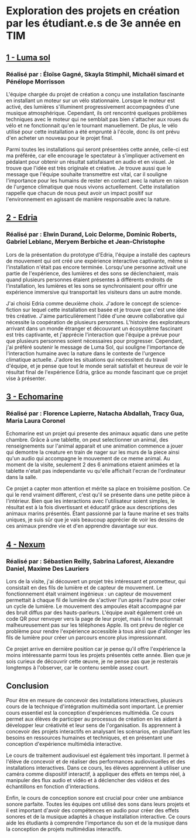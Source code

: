 <h1>Exploration des projets en création par les étudiant.e.s de 3e année en TIM</h1>

<h2><a href="https://tim-montmorency.com/2023/projets/LumaSol/docs/web/index.html">1 - Luma sol</a></h2>
<h3>Réalisé par : Éloïse Gagné, Skayla Stimphil, Michaël simard et Pénélope Morrisson</h3>

L'équipe chargée du projet de création a conçu une installation fascinante en installant un moteur sur un vélo stationnaire. Lorsque le moteur est activé, des lumières s'illuminent progressivement accompagnées d'une musique atmosphérique. Cependant, ils ont rencontré quelques problèmes techniques avec le moteur qui ne semblait pas bien s'attacher aux roues du vélo et ne fonctionnait qu'en le tournant manuellement. De plus, le vélo utilisé pour cette installation a été emprunté à l'école, donc ils ont prévu d'en acheter un nouveau pour le projet final.

Parmi toutes les installations qui seront présentées cette année, celle-ci est ma préférée, car elle encourage le spectateur à s'impliquer activement en pédalant pour obtenir un résultat satisfaisant en audio et en visuel. Je trouve que l'idée est très originale et créative. Je trouve aussi que le message que l'équipe souhaite transmettre est vital, car il souligne l'importance pour les humains de rester en contact avec la nature en raison de l'urgence climatique que nous vivons actuellement. Cette installation rappelle que chacun de nous peut avoir un impact positif sur l'environnement en agissant de manière responsable avec la nature.

<h2><a href="https://tim-montmorency.com/2023/projets/EDRIA/docs/web/index.html">2 - Edria</a></h2>
<h3>Réalisé par : Elwin Durand, Loic Delorme, Dominic Roberts, Gabriel Leblanc, Meryem Berbiche et Jean-Christophe</h3>

Lors de la présentation du prototype d'Edria, l'équipe a installé des capteurs de mouvement qui ont créé une expérience interactive captivante, même si l'installation n'était pas encore terminée. Lorsqu'une personne activait une partie de l'expérience, des lumières et des sons se déclenchaient, mais quand plusieurs personnes étaient présentes à différents endroits de l'installation, les lumières et les sons se synchronisaient pour offrir une expérience immersive qui transportait les visiteurs dans un autre monde.

J'ai choisi Edria comme deuxième choix. J'adore le concept de science-fiction sur lequel cette installation est basée et je trouve que c'est une idée très créative. J'aime particulièrement l'idée d'une œuvre collaborative qui nécessite la coopération de plusieurs personnes. L'histoire des explorateurs arrivant dans un monde étranger et découvrant un écosystème fascinant est très captivante, et j'apprécie l'interaction que l'équipe a prévue pour que plusieurs personnes soient nécessaires pour progresser. Cependant, j'ai préféré soutenir le message de Luma Sol, qui souligne l'importance de l'interaction humaine avec la nature dans le contexte de l'urgence climatique actuelle. J'adore les situations qui nécessitent du travail d'équipe, et je pense que tout le monde serait satisfait et heureux de voir le résultat final de l'expérience Edria, grâce au monde fascinant que ce projet vise à présenter.

<h2><a href="https://tim-montmorency.com/2023/projets/Echomarine/docs/web/index.html">3 - Echomarine</a></h2>
<h3>Réalisé par : Florence Lapierre, Natacha Abdallah, Tracy Gua, Maria Laura Coronel</h3>

Echomarine est un projet qui presente des animaux aquatic dans une petite chambre. Grâce à une tablette, on peut selectionner un animal, des renseignements sur l'animal apparait et une animation commence a jouer qui demontre la creature en train de nager sur les murs de la piece ainsi qu'un audio qui accompagne le mouvement de ce meme animal. Au moment de la visite, seulement 2 des 6 animations etaient animées et la tablette n'etait pas independante vu qu'elle affichait l'ecran de l'ordinateur dans la salle.

Ce projet a capter mon attention et mérite sa place en troisième position. Ce qui le rend vraiment different, c'est qu'il se présente dans une petite pièce à l'intérieur. Bien que les interactions avec l'utilisateur soient simples, le résultat est à la fois divertissant et éducatif grâce aux descriptions des animaux marins présentés. Étant passionné par la faune marine et ses traits uniques, je suis sûr que je vais beaucoup apprécier de voir les dessins de ces animaux prendre vie et d'en apprendre davantage sur eux.

<h2><a href="https://tim-montmorency.com/2023/projets/Nexum/docs/web/index.html">4 - Nexum</a></h2>
<h3>Réalisé par : Sébastien Reilly, Sabrina Laforest, Alexandre Daniel, Maxime Des Lauriers</h3>

Lors de la visite, j'ai découvert un projet très intéressant et prometteur, qui consistait en des fils de lumière et de capteur de mouvement. Le fonctionnement était vraiment ingénieux : un capteur de mouvement permettait à chaque fil de lumière de s'activer l'un après l'autre pour créer un cycle de lumière. Le mouvement des ampoules était accompagné par des bruit diffus par des hauts-parleurs. L'équipe avait également créé un code QR pour renvoyer vers la page de leur projet, mais il ne fonctionnait malheureusement pas sur les téléphones Apple. Ils ont prévu de régler ce problème pour rendre l'expérience accessible à tous ainsi que d'allonger les fils de lumière pour créer un parcours encore plus impressionnant.

Ce projet arrive en dernière position car je pense qu'il offre l'expérience la moins intéressante parmi tous les projets présentés cette année. Bien que je sois curieux de découvrir cette œuvre, je ne pense pas que je resterais longtemps à l'observer, car le contenu semble assez court.

<h2>Conclusion</h2>

Pour être en mesure de concevoir des installations interactives, plusieurs cours de la technique d'intégration multimédia sont important. Le premier cours essentiel est la conception d'expériences multimédia. Ce cours permet aux élèves de participer au processus de création en les aidant à développer leur créativité et leur sens de l'organisation. Ils apprennent à concevoir des projets interactifs en analysant les scénarios, en planifiant les besoins en ressources humaines et techniques, et en présentant une conception d'expérience multimédia interactive.

Le cours de traitement audiovisuel est également très important. Il permet à l'élève de concevoir et de réaliser des performances audiovisuelles et des installations interactives. Dans ce cours, les élèves apprennent à utiliser une caméra comme dispositif interactif, à appliquer des effets en temps réel, à manipuler des flux audio et vidéo et à déclencher des vidéos et des échantillons en fonction d'interactions.


Enfin, le cours de conception sonore est crucial pour créer une ambiance sonore parfaite. Toutes les équipes ont utilisé des sons dans leurs projets et il est important d'avoir des compétences en audio pour créer des effets sonores et de la musique adaptés à chaque installation interactive. Ce cours aide les étudiants à comprendre l'importance du son et de la musique dans la conception de projets multimédias interactifs.
